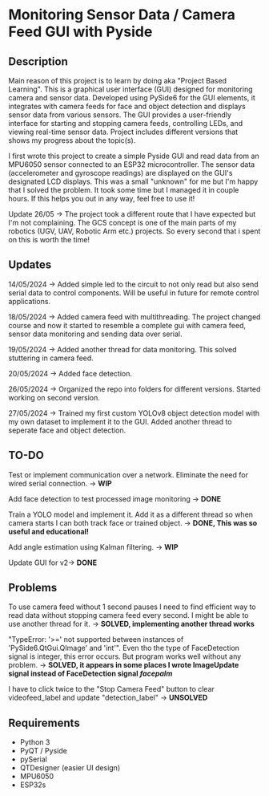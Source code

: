 # Monitoring Sensor Data / Camera Feed GUI with Pyside

## Description
Main reason of this project is to learn by doing aka "Project Based Learning". This is a graphical user interface (GUI) designed for monitoring camera and sensor data. Developed using PySide6 for the GUI elements, it integrates with camera feeds for face and object detection and displays sensor data from various sensors. The GUI provides a user-friendly interface for starting and stopping camera feeds, controlling LEDs, and viewing real-time sensor data. Project includes different versions that shows my progress about the topic(s).

I first wrote this project to create a simple Pyside GUI and read data from an MPU6050 sensor connected to an ESP32 microcontroller. The sensor data (accelerometer and gyroscope readings) are displayed on the GUI's designated LCD displays. This was a small "unknown" for me but I'm happy that I solved the problem. It took some time but I managed it in couple hours. If this helps you out in any way, feel free to use it!

Update 26/05 -> The project took a different route that I have expected but I'm not complaining. The GCS concept is one of the main parts of my robotics (UGV, UAV, Robotic Arm etc.) projects. So every second that i spent on this is worth the time!

## Updates
14/05/2024 -> Added simple led to the circuit to not only read but also send serial data to control components. Will be useful in future for remote control applications.

18/05/2024 -> Added camera feed with multithreading. The project changed course and now it started to resemble a complete gui with camera feed, sensor data monitoring and sending data over serial.

19/05/2024 -> Added another thread for data monitoring. This solved stuttering in camera feed.

20/05/2024 -> Added face detection.

26/05/2024 -> Organized the repo into folders for different versions. Started working on second version.

27/05/2024 -> Trained my first custom YOLOv8 object detection model with my own dataset to implement it to the GUI. Added another thread to seperate face and object detection.

## TO-DO
Test or implement communication over a network. Eliminate the need for wired serial connection. -> <b>WIP</b>

Add face detection to test processed image monitoring -> <b>DONE</b>

Train a YOLO model and implement it. Add it as a different thread so when camera starts I can both track face or trained object. -> <b>DONE, This was so useful and educational!</b>

Add angle estimation using Kalman filtering. -> <b>WIP</b>

Update GUI for v2-> <b>DONE</b>

## Problems
To use camera feed without 1 second pauses I need to find efficient way to read data without stopping camera feed every second. I might be able to use another thread for it. -> <b>SOLVED, implementing another thread works</b>

"TypeError: '>=' not supported between instances of 'PySide6.QtGui.QImage' and 'int'". Even tho the type of FaceDetection signal is integer, this error occurs. But program works well without any problem. -> <b>SOLVED, it appears in some places I wrote ImageUpdate signal instead of FaceDetection signal *facepalm* </b> 

I have to click twice to the "Stop Camera Feed" button to clear videofeed_label and update "detection_label" -> <b>UNSOLVED</b>

## Requirements
- Python 3
- PyQT / Pyside
- pySerial
- QTDesigner (easier UI design)
- MPU6050
- ESP32s
